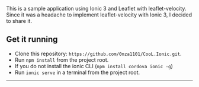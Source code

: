 This is a sample application using Ionic 3 and Leaflet with leaflet-velocity.
Since it was a headache to implement leaflet-velocity with Ionic 3, I decided to share it.

 ## Get it running
 * Clone this repository: `https://github.com/0nza1101/CooL.Ionic.git`.
 * Run `npm install` from the project root.
 * If you do not install the ionic CLI (`npm install cordova ionic -g`)
 * Run `ionic serve` in a terminal from the project root.
 ****
